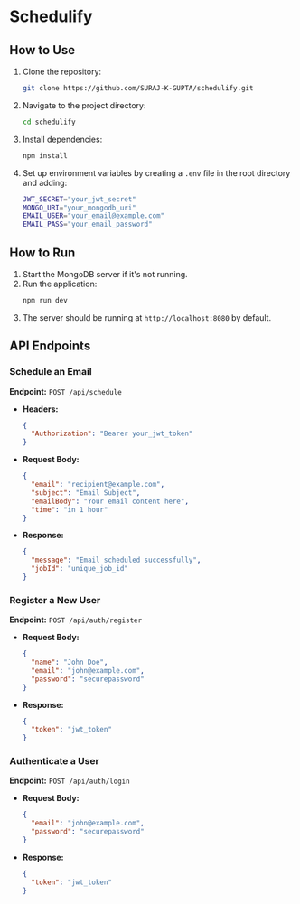 # Schedulify

## How to Use

1. Clone the repository:
   ```sh
   git clone https://github.com/SURAJ-K-GUPTA/schedulify.git
   ```
2. Navigate to the project directory:
   ```sh
   cd schedulify
   ```
3. Install dependencies:
   ```sh
   npm install
   ```
4. Set up environment variables by creating a `.env` file in the root directory and adding:
   ```sh
   JWT_SECRET="your_jwt_secret"
   MONGO_URI="your_mongodb_uri"
   EMAIL_USER="your_email@example.com"
   EMAIL_PASS="your_email_password"
   ```

## How to Run

1. Start the MongoDB server if it's not running.
2. Run the application:
   ```sh
   npm run dev
   ```
3. The server should be running at `http://localhost:8080` by default.

## API Endpoints

### Schedule an Email

**Endpoint:** `POST /api/schedule`

- **Headers:**
  ```json
  {
    "Authorization": "Bearer your_jwt_token"
  }
  ```

- **Request Body:**
  ```json
  {
    "email": "recipient@example.com",
    "subject": "Email Subject",
    "emailBody": "Your email content here",
    "time": "in 1 hour"
  }
  ```
- **Response:**
  ```json
  {
    "message": "Email scheduled successfully",
    "jobId": "unique_job_id"
  }
  ```

### Register a New User

**Endpoint:** `POST /api/auth/register`

- **Request Body:**
  ```json
  {
    "name": "John Doe",
    "email": "john@example.com",
    "password": "securepassword"
  }
  ```
- **Response:**
  ```json
  {
    "token": "jwt_token"
  }
  ```

### Authenticate a User

**Endpoint:** `POST /api/auth/login`

- **Request Body:**
  ```json
  {
    "email": "john@example.com",
    "password": "securepassword"
  }
  ```
- **Response:**
  ```json
  {
    "token": "jwt_token"
  }
  ```
